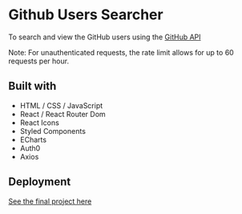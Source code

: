 # Github Users Searcher

To search and view the GitHub users using the [GitHub API](https://api.github.com)

Note:
For unauthenticated requests, the rate limit allows for up to 60 requests per hour.

## Built with

-   HTML / CSS / JavaScript
-   React / React Router Dom
-   React Icons
-   Styled Components
-   ECharts
-   Auth0
-   Axios

## Deployment

[See the final project here](https://calllaoye.netlify.app)
